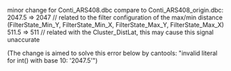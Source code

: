 minor change for Conti_ARS408.dbc compare to Conti_ARS408_origin.dbc:
2047.5 => 2047   //  related to the filter configuration of the max/min distance  (FilterState_Min_Y, FilterState_Min_X, FilterState_Max_Y, FilterState_Max_X)
511.5 => 511   // related with the Cluster_DistLat, this may cause this signal unaccurate 


(The change is aimed to solve this error below by cantools: "invalid literal for int() with base 10: '2047.5'")
